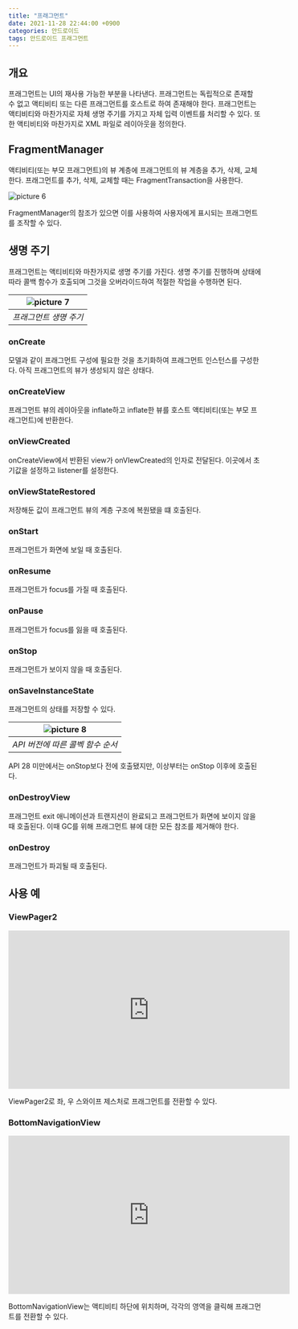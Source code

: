 ```yaml
---
title: "프래그먼트"
date: 2021-11-28 22:44:00 +0900
categories: 안드로이드
tags: 안드로이드 프래그먼트
---
```

## 개요
프래그먼트는 UI의 재사용 가능한 부분을 나타낸다. 프래그먼트는 독립적으로 존재할 수 없고 액티비티 또는 다른 프래그먼트를 호스트로 하여 존재해야 한다. 프래그먼트는 액티비티와 마찬가지로 자체 생명 주기를 가지고 자체 입력 이벤트를 처리할 수 있다. 또한 액티비티와 마찬가지로 XML 파일로 레이아웃을 정의한다.
## FragmentManager
액티비티(또는 부모 프래그먼트)의 뷰 계층에 프래그먼트의 뷰 계층을 추가, 삭제, 교체한다. 프래그먼트를 추가, 삭제, 교체할 때는 FragmentTransaction을 사용한다.

![picture 6](https://i.imgur.com/rv75phg.png)  

FragmentManager의 참조가 있으면 이를 사용하여 사용자에게 표시되는 프래그먼트를 조작할 수 있다.

## 생명 주기

프래그먼트는 액티비티와 마찬가지로 생명 주기를 가진다. 생명 주기를 진행하며 상태에 따라 콜백 함수가 호출되며 그것을 오버라이드하여 적절한 작업을 수행하면 된다.

| ![picture 7](https://i.imgur.com/MNtKdwQ.png) |
|:--:|
| *프래그먼트 생명 주기* |

### onCreate
모델과 같이 프래그먼트 구성에 필요한 것을 초기화하여 프래그먼트 인스턴스를 구성한다. 아직 프래그먼트의 뷰가 생성되지 않은 상태다.

### onCreateView
프래그먼트 뷰의 레이아웃을 inflate하고 inflate한 뷰를 호스트 액티비티(또는 부모 프래그먼트)에 반환한다.

### onViewCreated
onCreateView에서 반환된 view가 onVIewCreated의 인자로 전달된다. 이곳에서 초기값을 설정하고 listener를 설정한다.

### onViewStateRestored
저장해둔 값이 프래그먼트 뷰의 계층 구조에 복원됐을 떄 호출된다.

### onStart
프래그먼트가 화면에 보일 때 호출된다.

### onResume
프래그먼트가 focus를 가질 때 호출된다.

### onPause
프래그먼트가 focus를 잃을 때 호출된다.

### onStop
프래그먼트가 보이지 않을 때 호출된다.

### onSaveInstanceState
프래그먼트의 상태를 저장할 수 있다.

| ![picture 8](https://i.imgur.com/9kIG0PW.png) |
|:--:|
| *API 버전에 따른 콜벡 함수 순서* |

API 28 미만에서는 onStop보다 전에 호출됐지만, 이상부터는 onStop 이후에 호출된다.
### onDestroyView
프래그먼트 exit 애니메이션과 트랜지션이 완료되고 프래그먼트가 화면에 보이지 않을 때 호출된다. 이때 GC를 위해 프래그먼트 뷰에 대한 모든 참조를 제거해야 한다.
### onDestroy
프래그먼트가 파괴될 때 호출된다.
## 사용 예
### ViewPager2
<iframe width="560" height="315" src="https://www.youtube.com/embed/hiG3e4nthSU" title="YouTube video player" frameborder="0" allow="accelerometer; autoplay; clipboard-write; encrypted-media; gyroscope; picture-in-picture" allowfullscreen></iframe>

ViewPager2로 좌, 우 스와이프 제스처로 프래그먼트를 전환할 수 있다.
### BottomNavigationView
<iframe width="560" height="315" src="https://www.youtube.com/embed/G7vuw8gAZ6k" title="YouTube video player" frameborder="0" allow="accelerometer; autoplay; clipboard-write; encrypted-media; gyroscope; picture-in-picture" allowfullscreen></iframe>

BottomNavigationView는 액티비티 하단에 위치하며, 각각의 영역을 클릭해 프래그먼트를 전환할 수 있다.